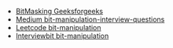 - [BitMasking Geeksforgeeks](https://www.geeksforgeeks.org/must-do-coding-questions-for-product-based-companies/?ref=ghm#BitMasking)
- [Medium bit-manipulation-interview-questions](https://medium.com/techie-delight/bit-manipulation-interview-questions-and-practice-problems-27c0e71412e7)
- [Leetcode bit-manipulation](https://leetcode.com/tag/bit-manipulation/)
- [Interviewbit bit-manipulation](https://www.interviewbit.com/courses/programming/bit-manipulation)
